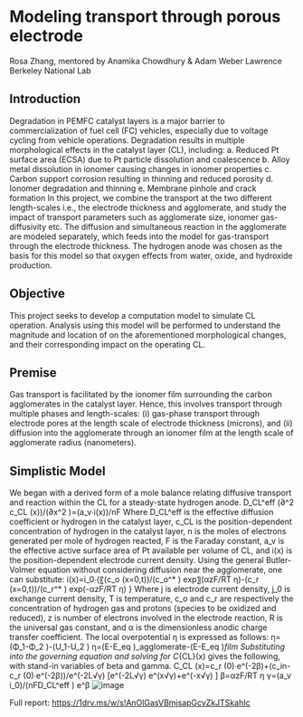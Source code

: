 # Modeling transport through porous electrode
Rosa Zhang, mentored by Anamika Chowdhury & Adam Weber
Lawrence Berkeley National Lab

## Introduction
Degradation in PEMFC catalyst layers is a major barrier to commercialization of fuel cell (FC) vehicles, 
especially due to voltage cycling from vehicle operations. Degradation results in multiple morphological 
effects in the catalyst layer (CL), including:
a.	Reduced Pt surface area (ECSA) due to Pt particle dissolution and coalescence
b.	Alloy metal dissolution in ionomer causing changes in ionomer properties
c.	Carbon support corrosion resulting in thinning and reduced porosity
d.	Ionomer degradation and thinning
e.	Membrane pinhole and crack formation
In this project, we combine the transport at the two different length-scales i.e., the electrode thickness and agglomerate, and study the impact of transport parameters such as agglomerate size, ionomer gas-diffusivity etc. The diffusion and simultaneous reaction in the agglomerate are modeled separately, which feeds into the model for gas-transport through the electrode thickness. The hydrogen anode was chosen as the basis for this model so that oxygen effects from water, oxide, and hydroxide production.

## Objective
This project seeks to develop a computation model to simulate CL operation. Analysis using this model will be performed to understand the magnitude and location of on the aforementioned morphological changes, and their corresponding impact on the operating CL.

## Premise
Gas transport is facilitated by the ionomer film surrounding the carbon agglomerates in the catalyst layer. Hence, this involves transport through multiple phases and length-scales: (i) gas-phase transport through electrode pores at the length scale of electrode thickness (microns), and (ii) diffusion into the agglomerate through an ionomer film at the length scale of agglomerate radius (nanometers).

## Simplistic Model
We began with a derived form of a mole balance relating diffusive transport and reaction within the CL for a steady-state hydrogen anode.
D_CL^eff  (∂^2 c_CL (x))/(∂x^2 )=(a_v∙i(x))/nF
Where D_CL^eff is the effective diffusion coefficient or hydrogen in the catalyst layer, c_CL is the position-dependent concentration of hydrogen in the catalyst layer, n is the moles of electrons generated per mole of hydrogen reacted, F is the Faraday constant, a_v is the effective active surface area of Pt available per volume of CL, and i(x) is the position-dependent electrode current density.
Using the general Butler-Volmer equation without considering diffusion near the agglomerate, one can substitute:
i(x)=i_0∙{〖(c_o (x=0,t))/(c_o^* ) exp〗⁡(αzF/RT η)-(c_r (x=0,t))/(c_r^* )  exp⁡(-αzF/RT η)  }
Where j is electrode current density, j_0 is exchange current density, T is temperature, c_o and c_r are respectively the concentration of hydrogen gas and protons (species to be oxidized and reduced), z is number of electrons involved in the electrode reaction, R is the universal gas constant, and α is the dimensionless anodic charge transfer coefficient. The local overpotential η is expressed as follows:
η=(Φ_1-Φ_2 )-(U_1-U_2 )
η=(E-E_eq )_agglomerate-(E-E_eq )_film
Substituting into the governing equation and solving for C_{CL}(x) gives the following, with stand-in variables of beta and gamma.
C_CL (x)=c_r (0)∙e^(-2β)+(c_in-c_r (0)∙e^(-2β))/e^(-2L√γ)  [e^(-2L√γ) e^(x√γ)+e^(-x√γ) ]
β=αzF/RT η
γ=(a_v i_0)/(nFD_CL^eff ) e^β
![image](https://user-images.githubusercontent.com/66338258/110432383-e3638580-8063-11eb-9ca6-ebd872127702.png)


Full report:
https://1drv.ms/w/s!AnOlGasVBmjsapGcvZkJTSkahIc
